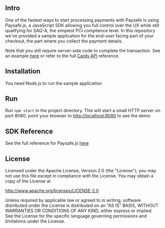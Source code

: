## Intro

One of the fastest ways to start processing payments with Paysafe is using Paysafe.js, a JavaScript SDK allowing you full control over the UX while still qualifying for SAQ-A, the simplest PCI complience level. In this repository we've provided a sample application for the end-user facing part of your checkout, the part where you collect the payment details.

Note that you still require server-side code to complete the transaction. See an example [here](https://developer.paysafe.com/en/sdks/paysafejs/card-payment-with-token/) or refer to the full [Cards API](https://developer.paysafe.com/en/payments/cards/api/) reference.


## Installation

You need Node.js to run the sample application

## Run

Run `npm start` in the project directory. This will start a small HTTP server on port 8080, point your browser to [http://localhost:8080](http://localhost:8080) to see the demo


## SDK Reference

See the full reference for Paysafe.js [here](https://developer.paysafe.com/en/sdks/paysafejs/overview/)

## License

Licensed under the Apache License, Version 2.0 (the "License"); you may not use this file except in compliance with the License. You may obtain a copy of the License at

http://www.apache.org/licenses/LICENSE-2.0

Unless required by applicable law or agreed to in writing, software distributed under the License is distributed on an "AS IS" BASIS, WITHOUT WARRANTIES OR CONDITIONS OF ANY KIND, either express or implied. See the License for the specific language governing permissions and limitations under the License.
